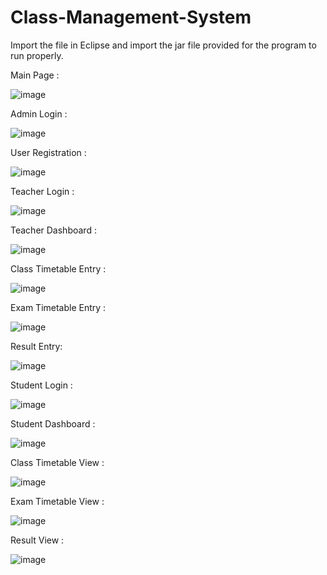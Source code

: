 # Class-Management-System

Import the file in Eclipse and import the jar file provided for the program to run properly.

Main Page :

![image](https://github.com/js22js/Class-Details-Management-System/assets/79521692/3ae6ed8a-65fd-4712-ba52-d027858e13da)


Admin Login :

![image](https://github.com/js22js/Class-Details-Management-System/assets/79521692/a6e427cf-6fd4-44e9-949c-27f47409d252)


User Registration :

![image](https://github.com/js22js/Class-Details-Management-System/assets/79521692/69c1c3fe-42da-42de-865c-ae755208f268)


Teacher Login :

![image](https://github.com/js22js/Class-Details-Management-System/assets/79521692/2c1ca82e-7b0f-415b-9a10-2444097f24b0)


Teacher Dashboard :

![image](https://github.com/js22js/Class-Details-Management-System/assets/79521692/47dc2641-2e20-4b0f-993c-59db3dd6444e)


Class Timetable Entry :

![image](https://github.com/js22js/Class-Details-Management-System/assets/79521692/cda52fd7-b202-42e9-a410-0f17847c96b0)


Exam Timetable Entry :

![image](https://github.com/js22js/Class-Details-Management-System/assets/79521692/70c290eb-89f8-4463-bdcb-4dbf5328a6a4)


Result Entry:

![image](https://github.com/js22js/Class-Details-Management-System/assets/79521692/85e2a0d9-df19-4f60-be26-350fbc43421b)


Student Login :

![image](https://github.com/js22js/Class-Details-Management-System/assets/79521692/5bdb98f1-c896-49f2-a785-54be9a702ac3)


Student Dashboard :

![image](https://github.com/js22js/Class-Details-Management-System/assets/79521692/11a93c1f-90e8-4a57-a974-d5030960a9a1)


Class Timetable View :

![image](https://github.com/js22js/Class-Details-Management-System/assets/79521692/48e6b6c8-1bb5-4c60-bf35-68957ee096c4)


Exam Timetable View :

![image](https://github.com/js22js/Class-Details-Management-System/assets/79521692/6545b671-7a55-4b9c-b3cc-73efdafbe754)


Result View :

![image](https://github.com/js22js/Class-Details-Management-System/assets/79521692/c1aa5089-6cd0-409e-846d-b250342abbaf)

